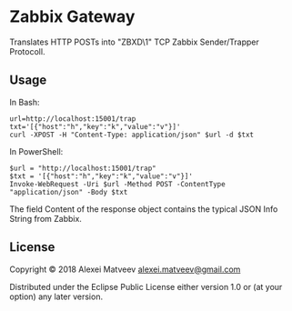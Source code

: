 # Zabbix Gateway

Translates  HTTP   POSTs  into  "ZBXD\1"  TCP   Zabbix  Sender/Trapper
Protocoll.

## Usage

In Bash:

    url=http://localhost:15001/trap
    txt='[{"host":"h","key":"k","value":"v"}]'
    curl -XPOST -H "Content-Type: application/json" $url -d $txt

In PowerShell:

    $url = "http://localhost:15001/trap"
    $txt = '[{"host":"h","key":"k","value":"v"}]'
    Invoke-WebRequest -Uri $url -Method POST -ContentType "application/json" -Body $txt

The field  Content of  the response object  contains the  typical JSON
Info String from Zabbix.

## License

Copyright © 2018 Alexei Matveev <alexei.matveev@gmail.com>

Distributed under the Eclipse Public License either version 1.0 or (at
your option) any later version.
